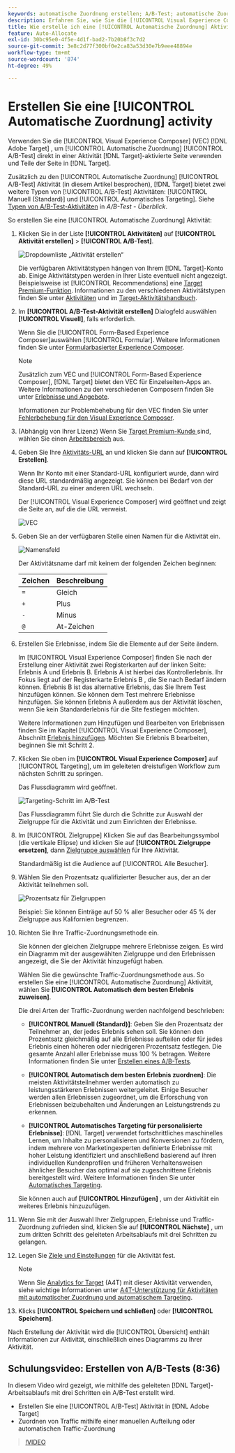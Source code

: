 ```yaml
---
keywords: automatische Zuordnung erstellen; A/B-Test; automatische Zuordnung von Aktivitäten; neue A/B-Aktivität; automatische Zuordnung; automatische Zuordnung zum besten Erlebnis; Zuordnung; automatische Zuordnung
description: Erfahren Sie, wie Sie die [!UICONTROL Visual Experience Composer] (VEC) [!DNL Adobe Target] , um eine [!UICONTROL Automatische Zuordnung] A/B-Test .
title: Wie erstelle ich eine [!UICONTROL Automatische Zuordnung] Aktivität?
feature: Auto-Allocate
exl-id: 30bc95e0-4f5e-4d1f-bad2-7b20b8f3c7d2
source-git-commit: 3e8c2d77f300bf0e2ca83a53d30e7b9eee48894e
workflow-type: tm+mt
source-wordcount: '874'
ht-degree: 49%

---
```


# Erstellen Sie eine [!UICONTROL Automatische Zuordnung] activity

Verwenden Sie die [!UICONTROL Visual Experience Composer] (VEC) [!DNL Adobe Target] , um [!UICONTROL Automatische Zuordnung] [!UICONTROL A/B-Test] direkt in einer Aktivität [!DNL Target]-aktivierte Seite verwenden und Teile der Seite in [!DNL Target].

Zusätzlich zu den [!UICONTROL Automatische Zuordnung] [!UICONTROL A/B-Test] Aktivität (in diesem Artikel besprochen), [!DNL Target] bietet zwei weitere Typen von [!UICONTROL A/B-Test] Aktivitäten: [!UICONTROL Manuell (Standard)] und [!UICONTROL Automatisches Targeting]. Siehe [Typen von A/B-Test-Aktivitäten](/help/main/c-activities/t-test-ab/test-ab.md#types) in *A/B-Test - Überblick*.

So erstellen Sie eine [!UICONTROL Automatische Zuordnung] Aktivität:

1. Klicken Sie in der Liste **[!UICONTROL Aktivitäten]** auf **[!UICONTROL Aktivität erstellen]** > **[!UICONTROL A/B-Test]**.

   ![Dropdownliste „Aktivität erstellen“](/help/main/c-activities/t-test-ab/t-test-create-ab/assets/ab_select-new.png)

   Die verfügbaren Aktivitätstypen hängen von Ihrem [!DNL Target]-Konto ab. Einige Aktivitätstypen werden in Ihrer Liste eventuell nicht angezeigt. Beispielsweise ist [!UICONTROL Recommendations] eine [Target Premium-Funktion](/help/main/c-intro/intro.md#premium). Informationen zu den verschiedenen Aktivitätstypen finden Sie unter [Aktivitäten](/help/main/c-activities/activities.md) und im [Target-Aktivitätshandbuch](/help/main/c-activities/target-activities-guide.md).

1. Im **[!UICONTROL A/B-Test-Aktivität erstellen]** Dialogfeld auswählen **[!UICONTROL Visuell]**, falls erforderlich.

   Wenn Sie die [!UICONTROL Form-Based Experience Composer]auswählen [!UICONTROL Formular]. Weitere Informationen finden Sie unter [Formularbasierter Experience Composer](/help/main/c-experiences/form-experience-composer.md).

   >[!NOTE]
   >
   >Zusätzlich zum VEC und [!UICONTROL Form-Based Experience Composer], [!DNL Target] bietet den VEC für Einzelseiten-Apps an. Weitere Informationen zu den verschiedenen Composern finden Sie unter [Erlebnisse und Angebote](/help/main/c-experiences/experiences.md).
   >
   >Informationen zur Problembehebung für den VEC finden Sie unter [Fehlerbehebung für den Visual Experience Composer](/help/main/c-experiences/c-visual-experience-composer/r-troubleshoot-composer/troubleshoot-composer.md).

1. (Abhängig von Ihrer Lizenz) Wenn Sie [Target Premium-Kunde ](/help/main/c-intro/intro.md#premium)sind, wählen Sie einen [Arbeitsbereich](/help/main/administrating-target/c-user-management/property-channel/property-channel.md) aus.

1. Geben Sie Ihre [Aktivitäts-URL](/help/main/c-activities/t-test-ab/t-test-create-ab/ab-activity-url.md) an und klicken Sie dann auf **[!UICONTROL Erstellen]**.

   Wenn Ihr Konto mit einer Standard-URL konfiguriert wurde, dann wird diese URL standardmäßig angezeigt. Sie können bei Bedarf von der Standard-URL zu einer anderen URL wechseln.

   Der [!UICONTROL Visual Experience Composer] wird geöffnet und zeigt die Seite an, auf die die URL verweist.

   ![VEC](/help/main/c-activities/t-test-ab/t-test-create-ab/assets/vec-new.png)

1. Geben Sie an der verfügbaren Stelle einen Namen für die Aktivität ein.

   ![Namensfeld](/help/main/c-activities/t-test-ab/t-test-create-ab/assets/ab_newname-new.png)

   Der Aktivitätsname darf mit keinem der folgenden Zeichen beginnen:

   | Zeichen | Beschreibung |
   |--- |--- |
   | `=` | Gleich |
   | `+` | Plus |
   | `-` | Minus |
   | `@` | At-Zeichen |

1. Erstellen Sie Erlebnisse, indem Sie die Elemente auf der Seite ändern.

   Im [!UICONTROL Visual Experience Composer] finden Sie nach der Erstellung einer Aktivität zwei Registerkarten auf der linken Seite: Erlebnis A und Erlebnis B. Erlebnis A ist hierbei das Kontrollerlebnis. Ihr Fokus liegt auf der Registerkarte Erlebnis B , die Sie nach Bedarf ändern können. Erlebnis B ist das alternative Erlebnis, das Sie Ihrem Test hinzufügen können. Sie können dem Test mehrere Erlebnisse hinzufügen. Sie können Erlebnis A außerdem aus der Aktivität löschen, wenn Sie kein Standarderlebnis für die Site festlegen möchten.

   Weitere Informationen zum Hinzufügen und Bearbeiten von Erlebnissen finden Sie im Kapitel [!UICONTROL Visual Experience Composer], Abschnitt  [Erlebnis hinzufügen](/help/main/c-activities/t-test-ab/t-test-create-ab/ab-add-experience.md). Möchten Sie Erlebnis B bearbeiten, beginnen Sie mit Schritt 2.

1. Klicken Sie oben im **[!UICONTROL Visual Experience Composer]** auf [!UICONTROL Targeting], um im geleiteten dreistufigen Workflow zum nächsten Schritt zu springen.

   Das Flussdiagramm wird geöffnet.

   ![Targeting-Schritt im A/B-Test](/help/main/c-activities/t-test-ab/t-test-create-ab/assets/ab_flow-new.png)

   Das Flussdiagramm führt Sie durch die Schritte zur Auswahl der Zielgruppe für die Aktivität und zum Einrichten der Erlebnisse.

1. Im [!UICONTROL Zielgruppe] Klicken Sie auf das Bearbeitungssymbol (die vertikale Ellipse) und klicken Sie auf **[!UICONTROL Zielgruppe ersetzen]**, dann [Zielgruppe auswählen](/help/main/c-activities/t-test-ab/t-test-create-ab/ab-audience.md) für Ihre Aktivität.

   Standardmäßig ist die Audience auf [!UICONTROL Alle Besucher].

1. Wählen Sie den Prozentsatz qualifizierter Besucher aus, der an der Aktivität teilnehmen soll.

   ![Prozentsatz für Zielgruppen](/help/main/c-activities/t-test-ab/t-test-create-ab/assets/audperc-new.png)

   Beispiel: Sie können Einträge auf 50 % aller Besucher oder 45 % der Zielgruppe aus Kalifornien begrenzen.

1. Richten Sie Ihre Traffic-Zuordnungsmethode ein.

   Sie können der gleichen Zielgruppe mehrere Erlebnisse zeigen. Es wird ein Diagramm mit der ausgewählten Zielgruppe und den Erlebnissen angezeigt, die Sie der Aktivität hinzugefügt haben.

   Wählen Sie die gewünschte Traffic-Zuordnungsmethode aus. So erstellen Sie eine [!UICONTROL Automatische Zuordnung] Aktivität, wählen Sie **[!UICONTROL Automatisch dem besten Erlebnis zuweisen]**.

   Die drei Arten der Traffic-Zuordnung werden nachfolgend beschrieben:

   * **[!UICONTROL Manuell (Standard)]**: Geben Sie den Prozentsatz der Teilnehmer an, der jedes Erlebnis sehen soll. Sie können den Prozentsatz gleichmäßig auf alle Erlebnisse aufteilen oder für jedes Erlebnis einen höheren oder niedrigeren Prozentsatz festlegen. Die gesamte Anzahl aller Erlebnisse muss 100 % betragen. Weitere Informationen finden Sie unter [Erstellen eines A/B-Tests](/help/main/c-activities/t-test-ab/t-test-create-ab/test-create-ab.md).

   * **[!UICONTROL Automatisch dem besten Erlebnis zuordnen]**: Die meisten Aktivitätsteilnehmer werden automatisch zu leistungsstärkeren Erlebnissen weitergeleitet. Einige Besucher werden allen Erlebnissen zugeordnet, um die Erforschung von Erlebnissen beizubehalten und Änderungen an Leistungstrends zu erkennen.

   * **[!UICONTROL Automatisches Targeting für personalisierte Erlebnisse]**: [!DNL Target] verwendet fortschrittliches maschinelles Lernen, um Inhalte zu personalisieren und Konversionen zu fördern, indem mehrere von Marketingexperten definierte Erlebnisse mit hoher Leistung identifiziert und anschließend basierend auf ihren individuellen Kundenprofilen und früheren Verhaltensweisen ähnlicher Besucher das optimal auf sie zugeschnittene Erlebnis bereitgestellt wird. Weitere Informationen finden Sie unter [Automatisches Targeting](/help/main/c-activities/auto-target/auto-target-to-optimize.md).

   Sie können auch auf **[!UICONTROL Hinzufügen]** , um der Aktivität ein weiteres Erlebnis hinzuzufügen.

1. Wenn Sie mit der Auswahl Ihrer Zielgruppen, Erlebnisse und Traffic-Zuordnung zufrieden sind, klicken Sie auf **[!UICONTROL Nächste]** , um zum dritten Schritt des geleiteten Arbeitsablaufs mit drei Schritten zu gelangen.

1. Legen Sie [Ziele und Einstellungen](/help/main/c-activities/t-test-ab/t-test-create-ab/ab-goals-and-settings.md) für die Aktivität fest.

   >[!NOTE]
   >
   >Wenn Sie [Analytics for Target](/help/main/c-integrating-target-with-mac/a4t/a4t.md) (A4T) mit dieser Aktivität verwenden, siehe wichtige Informationen unter [A4T-Unterstützung für Aktivitäten mit automatischer Zuordnung und automatischem Targeting](/help/main/c-integrating-target-with-mac/a4t/a4t-at-aa.md).

1. Klicks **[!UICONTROL Speichern und schließen]** oder **[!UICONTROL Speichern]**.

Nach Erstellung der Aktivität wird die [!UICONTROL Übersicht] enthält Informationen zur Aktivität, einschließlich eines Diagramms zu Ihrer Aktivität.

## Schulungsvideo: Erstellen von A/B-Tests (8:36)

In diesem Video wird gezeigt, wie mithilfe des geleiteten [!DNL Target]-Arbeitsablaufs mit drei Schritten ein A/B-Test erstellt wird.

* Erstellen Sie eine [!UICONTROL A/B-Test] Aktivität in [!DNL Adobe Target]
* Zuordnen von Traffic mithilfe einer manuellen Aufteilung oder automatischen Traffic-Zuordnung

>[!VIDEO](https://video.tv.adobe.com/v/17391)
